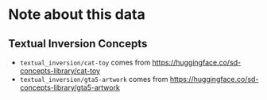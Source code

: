 # Note about this data

## Textual Inversion Concepts

- `textual_inversion/cat-toy` comes from https://huggingface.co/sd-concepts-library/cat-toy
- `textual_inversion/gta5-artwork` comes from https://huggingface.co/sd-concepts-library/gta5-artwork
